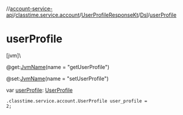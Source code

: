 //[account-service-api](../../../../index.md)/[classtime.service.account](../../index.md)/[UserProfileResponseKt](../index.md)/[Dsl](index.md)/[userProfile](user-profile.md)

# userProfile

[jvm]\

@get:[JvmName](https://kotlinlang.org/api/latest/jvm/stdlib/kotlin.jvm/-jvm-name/index.html)(name = &quot;getUserProfile&quot;)

@set:[JvmName](https://kotlinlang.org/api/latest/jvm/stdlib/kotlin.jvm/-jvm-name/index.html)(name = &quot;setUserProfile&quot;)

var [userProfile](user-profile.md): [UserProfile](../../-user-profile/index.md)

<code>.classtime.service.account.UserProfile user_profile = 2;</code>
